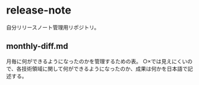 # release-note
自分リリースノート管理用リポジトリ。

## monthly-diff.md
月毎に何ができるようになったのかを管理するための表。
○×では見えにくいので、各技術領域に関して何ができるようになったのか、成果は何かを日本語で記述する。
